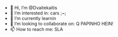 - 👋 Hi, I’m @Dvaitekaitis
- 👀 I’m interested in: cars ;~;
- 🌱 I’m currently learnin
- 💞️ I’m looking to collaborate on: Q PAPINHO HEIN!
- 📫 How to reach me: SLA

<!---
Dvaitekaitis/Dvaitekaitis is a ✨ special ✨ repository because its `README.md` (this file) appears on your GitHub profile.
You can click the Preview link to take a look at your changes.
--->
